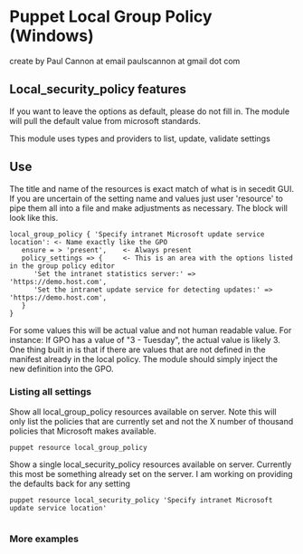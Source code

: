 # Puppet Local Group Policy (Windows)

create by Paul Cannon at email paulscannon at gmail dot com 

## Local_security_policy features

If you want to leave the options as default, please do not fill in.  The module will pull the default value from microsoft standards.


This module uses types and providers to list, update, validate settings

## Use
The title and name of the resources is exact match of what is in secedit GUI.  If you are uncertain of the setting name and values just user 'resource' to pipe them all into a file and make adjustments as necessary.
The block will look like this.  
```
local_group_policy { 'Specify intranet Microsoft update service location': <- Name exactly like the GPO
   ensure = > 'present',    <- Always present
   policy_settings => {     <- This is an area with the options listed in the group policy editor 
      'Set the intranet statistics server:' => 'https://demo.host.com',    
      'Set the intranet update service for detecting updates:' => 'https://demo.host.com',  
   }
}
```
For some values this will be actual value and not human readable value.  For instance: If GPO has a value of "3 - Tuesday", the actual value is likely 3.
One thing built in is that if there are values that are not defined in the manifest already in the local policy.  The module should simply inject the new definition into the GPO.

### Listing all settings
Show all local_group_policy resources available on server.  Note this will only list the policies that are currently set and not the X number of thousand policies that Microsoft makes available.
```
puppet resource local_group_policy
```
Show a single local_security_policy resources available on server. Currently this most be something already set on the server.   I am working on providing the defaults back for any setting
```
puppet resource local_security_policy 'Specify intranet Microsoft update service location'


```

### More examples

